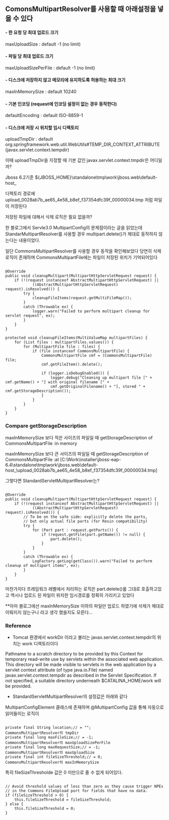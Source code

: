## ComonsMultipartResolver를 사용할 때 아래설정을 넣을 수 있다

#### - 한 요청 당 최대 업로드 크기
maxUploadSize               : default -1 (no limit)

#### - 파일 당 최대 업로드 크기
maxUploadSizePerFile     : default -1 (no limit)

#### - 디스크에 저장하지 않고 메모리에 유지하도록 허용하는 최대 크기
maxInMemorySize             : default 10240

#### - 기본 인코딩 (request에 인코딩 설정이 없는 경우 동작한다)
defaultEncoding             : default ISO-8859-1

#### - 디스크에 저장 시 위치할 임시 디렉토리
uploadTmpDir                : default org.springframework.web.util.WebUtils#TEMP_DIR_CONTEXT_ATTRIBUTE (javax.servlet.context.tempdir)

이때 uploadTmpDir을 지정할 때 기본 값인 javax.servlet.context.tmpdir은 어디일까?

Jboss 6.2기준
${JBOSS_HOME}\standalone\tmp\work\jboss.web\default-host\_

디렉토리 경로에
upload_0028ab7b_ae65_4e58_b8ef_f37354dfc39f_00000034.tmp 처럼 파일이 저장된다

저장된 파일에 대해서 삭제 로직은 필요 없을까?

한 블로그에서 Servle3.0 MultipartConfig의 문제점이라는 글을 읽었는데
StandarMultipartResolver를 사용할 경우 multipart.delete()가 제대로 동작하지 않는다는 내용이었다.

일단 CommonsMultipartResolver를 사용할 경우 동작을 확인해보았다 
당연히 삭제로직이 존재하며 CommonsMultipartFile에는 파일이 저장된 위치가 기억되어있다
<pre><code>
@Override
public void cleanupMultipart(MultipartHttpServletRequest request) {
    if (!(request instanceof AbstractMultipartHttpServletRequest) ||
            ((AbstractMultipartHttpServletRequest) request).isResolved()) {
        try {
            cleanupFileItems(request.getMultiFileMap());
        }
        catch (Throwable ex) {
            logger.warn("Failed to perform multipart cleanup for servlet request", ex);
        }
    }
}
 
protected void cleanupFileItems(MultiValueMap<String, MultipartFile> multipartFiles) {
    for (List<MultipartFile> files : multipartFiles.values()) {
        for (MultipartFile file : files) {
            if (file instanceof CommonsMultipartFile) {
                CommonsMultipartFile cmf = (CommonsMultipartFile) file;
                cmf.getFileItem().delete();
                
                if (logger.isDebugEnabled()) {
                    logger.debug("Cleaning up multipart file [" + cmf.getName() + "] with original filename [" +
                    cmf.getOriginalFilename() + "], stored " + cmf.getStorageDescription());
                }
            }
        }
    }
}
</code></pre>

### Compare getStorageDescription 

maxInMemorySize 보다 적은 사이즈의 파일일 때
getStorageDescription of CommonsMultipartFile :in memory

maxInMemorySize 보다 큰 사이즈의 파일일 때
getStorageDescription of CommonsMultipartFile :at [C:\Work\installer\jboss-eap-6.4\standalone\tmp\work\jboss.web\default-host\_\upload_0028ab7b_ae65_4e58_b8ef_f37354dfc39f_00000034.tmp]


그렇다면 StandardServletMultipartResolver는?
<pre><code>
@Override
public void cleanupMultipart(MultipartHttpServletRequest request) {
    if (!(request instanceof AbstractMultipartHttpServletRequest) ||
            ((AbstractMultipartHttpServletRequest) request).isResolved()) {
        // To be on the safe side: explicitly delete the parts,
        // but only actual file parts (for Resin compatibility)
        try {
            for (Part part : request.getParts()) {
                if (request.getFile(part.getName()) != null) {
                    part.delete();
                }
            }
        }
        catch (Throwable ex) {
            LogFactory.getLog(getClass()).warn("Failed to perform cleanup of multipart items", ex);
        }
    }
}
</code></pre>

마찬가지다 프레임워크 레벨에서 처리하는 로직은 part.delete()를 그대로 호출하고있고
역시나 업로드 된 파일이 위치한 임시경로를 정확히 가리키고 있었다

**아마 블로그에선 maxInMemorySize 이하의 파일만 업로드 하였기에 
삭제가 제대로 이뤄지지 않는구나 라고 생각 했을지도 모른다...

### Reference
* Tomcat 환경에서 workDir 이라고 불리는 javax.servlet.context.tempdir의 위치는 work 디렉토리이다

Pathname to a scratch directory to be provided by this Context for temporary read-write use by servlets within the associated web application. 
This directory will be made visible to servlets in the web application by a servlet context attribute (of type java.io.File) named javax.servlet.context.tempdir as described in the Servlet Specification. 
If not specified, a suitable directory underneath $CATALINA_HOME/work will be provided.


* StandardServletMultipartResolver의 설정값은 아래와 같다

MultipartConfigElement 클래스에 존재하며 @MultipartConfig 값을 통해 자동으로 읽어들이는 로직이 

<pre><code>
private final String location;// = "";             CommonsMultipartResolver의 tmpDir 
private final long maxFileSize;// = -1;            CommonsMultipartResolver의 maxUploadSizePerFile
private final long maxRequestSize;// = -1;         CommonsMultipartResolver의 maxUploadSize  
private final int fileSizeThreshold;// = 0;        CommonsMultipartResolver의 maxInMemorySize
</code></pre>

특히 fileSizeThresholde 값은 0 미만으로 줄 수 없게 되어있다.
<pre><code>
// Avoid threshold values of less than zero as they cause trigger NPEs
// in the Commons FileUpload port for fields that have no data.
if (fileSizeThreshold > 0) {
    this.fileSizeThreshold = fileSizeThreshold;
} else {
    this.fileSizeThreshold = 0;
}
</code></pre>